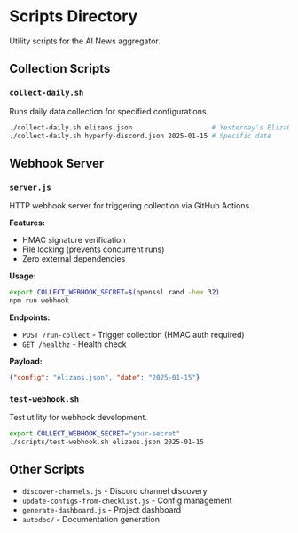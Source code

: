 # Scripts Directory

Utility scripts for the AI News aggregator.

## Collection Scripts

### `collect-daily.sh`
Runs daily data collection for specified configurations.

```bash
./collect-daily.sh elizaos.json                    # Yesterday's ElizaOS data
./collect-daily.sh hyperfy-discord.json 2025-01-15 # Specific date
```

## Webhook Server

### `server.js`
HTTP webhook server for triggering collection via GitHub Actions.

**Features:**
- HMAC signature verification
- File locking (prevents concurrent runs)
- Zero external dependencies

**Usage:**
```bash
export COLLECT_WEBHOOK_SECRET=$(openssl rand -hex 32)
npm run webhook
```

**Endpoints:**
- `POST /run-collect` - Trigger collection (HMAC auth required)
- `GET /healthz` - Health check

**Payload:**
```json
{"config": "elizaos.json", "date": "2025-01-15"}
```

### `test-webhook.sh`
Test utility for webhook development.

```bash
export COLLECT_WEBHOOK_SECRET="your-secret"
./scripts/test-webhook.sh elizaos.json 2025-01-15
```

## Other Scripts

- `discover-channels.js` - Discord channel discovery
- `update-configs-from-checklist.js` - Config management  
- `generate-dashboard.js` - Project dashboard
- `autodoc/` - Documentation generation